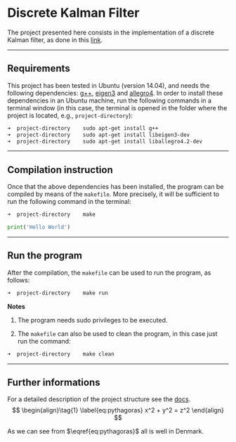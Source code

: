 # Discrete Kalman Filter

The project presented here consists in the implementation of a discrete Kalman filter, as done in this [link].

------
## Requirements

This project has been tested in Ubuntu (version 14.04), and needs the following dependencies: [g++], [eigen3] and [allegro4]. In order to install these dependencies in an Ubuntu machine, run the following commands in a terminal window (in this case, the terminal is opened in the folder where the project is located, e.g., `project-directory`):

```zsh
➜  project-directory    sudo apt-get install g++
➜  project-directory    sudo apt-get install libeigen3-dev
➜  project-directory    sudo apt-get install liballegro4.2‐dev
```

---
## Compilation instruction
Once that the above dependencies has been installed, the program can be compiled by means of the `makefile`. More precisely, it will be sufficient to run the following command in the terminal:

```zsh
➜  project-directory    make
```

```python
print('Hello World')
```

---
## Run the program
After the compilation, the `makefile` can be used to run the program, as follows:

```zsh
➜  project-directory    make run
```

**Notes**

1. The program needs sudo privileges to be executed.

2. The `makefile` can also be used to clean the program, in this case just run the command:

```zsh
➜  project-directory    make clean
```

---
## Further informations
For a detailed description of the project structure see the [docs]. 
$$
\begin{align}\tag{1}
\label{eq:pythagoras}
x^2 + y^2 = z^2
\end{align} 
$$

As we can see from $\eqref{eq:pythagoras}$ all is well in Denmark. 



[allegro4]: http://liballeg.org/index.html
[docs]: https://github.com/cubocicloide/kalman/blob/master/docs.pdf
[eigen3]: http://eigen.tuxfamily.org/index.php?title=Main_Page
[g++]: https://www.cs.fsu.edu/~myers/howto/g++compiling.txt
[link]: https://www.cs.utexas.edu/~teammco/misc/kalman_filter/